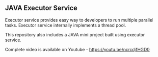 JAVA Executor Service
---

Executor service provides easy way to developers to run multiple parallel tasks.
Executor service internally implements a thread pool.

This repository also includes a JAVA mini project built using executor service.

Complete video is available on Youtube - https://youtu.be/ncrcdjfHGD0